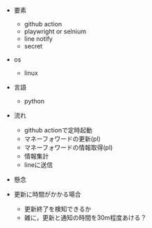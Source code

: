 * 要素
  * github action
  * playwright or selnium
  * line notify
  * secret

* os 
  * linux

* 言語
  * python


* 流れ
  * github actionで定時起動 
  * マネーフォワードの更新(pl)
  * マネーフォワードの情報取得(pl)
  * 情報集計
  * lineに送信

* 懸念
 * 更新に時間がかかる場合
   * 更新終了を検知できるか
   * 雑に，更新と通知の時間を30m程度あける？ 
